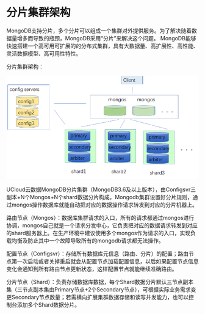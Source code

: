 # 分片集群架构

MongoDB支持分片，多个分片可以组成一个集群对外提供服务。为了解决随着数据量增多而导致的瓶颈，MongoDB采用“分片”来解决这个问题。
MongoDB能够快速搭建一个高可用可扩展的的分布式集群，具有大数据量、高扩展性、高性能、灵活数据模型、高可用性特性。

分片集群架构：

![image](/images/mongodb002.png)

UCloud云数据MongoDB分片集群（MongoDB3.6及以上版本），由Configsvr三副本+N个Mongos+N个shard数据分片构成，Mongodb集群设置好分片规则，通过mongos操作数据库就能自动把对应的数据操作请求转发到对应的分片机器上。

路由节点（Mongos）：数据库集群请求的入口，所有的请求都通过mongos进行协调，mongos自己就是一个请求分发中心，它负责把对应的数据请求转发到对应的shard服务器上。在生产环境中建议使用多个mongos作为请求的入口，实现负载均衡及防止其中一个故障导致所有的mongodb请求都无法操作。

配置节点（Configsvr）：存储所有数据库元信息（路由、分片）的配置；路由节点第一次启动或者关掉重启就会从配置节点加载配置信息，以后如果配置节点信息变化会通知到所有路由节点更新状态，这样配置节点就能继续准确路由。

分片节点（Shard）：负责存储数据库数据，每个Shard数据分片默认三节点副本集（三节点副本集由Primary节点+2个Secondary节点），可根据实际业务需求变更Secondary节点数量；若需横向扩展集群数据存储和读写并发能力，也可以控制台添加多个Shard数据分片。
